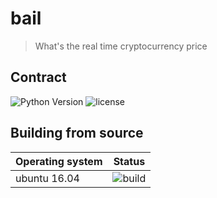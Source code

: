 # bail
> What's the real time cryptocurrency price

## Contract
![Python Version](https://img.shields.io/pypi/pyversions/Django.svg)
![license](https://img.shields.io/github/license/mashape/apistatus.svg)
## Building from source
Operating system | Status
---------------- | ----------
ubuntu 16.04 | ![build](https://img.shields.io/travis/com/:eheeky/:bail/:dev.svg)  
